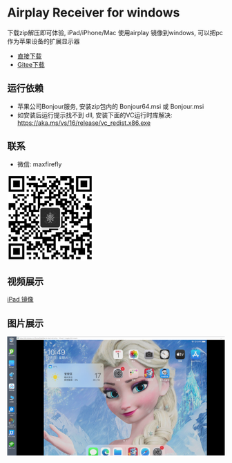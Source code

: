 # Airplay Receiver for windows
下载zip解压即可体验, iPad/iPhone/Mac 使用airplay 镜像到windows, 可以把pc 作为苹果设备的扩展显示器

- [直接下载](http://api.blueberry-tek.com/download/wincast/win-airplay.zip)
- [Gitee下载](https://gitee.com/halo-x/Airplay-SDK/tree/master/windows-receiver) 

## 运行依赖

- 苹果公司Bonjour服务, 安装zip包内的 Bonjour64.msi 或 Bonjour.msi
- 如安装后运行提示找不到 dll, 安装下面的VC运行时库解决: https://aka.ms/vs/16/release/vc_redist.x86.exe


## 联系

- 微信: maxfirefly

<img src="../image/qrcode.png?raw=true" width="200" height="200">



## 视频展示
 
[iPad 镜像](https://www.bilibili.com/video/av86015516/)

## 图片展示
![Alt text](../image/win.png?raw=true "Title") 